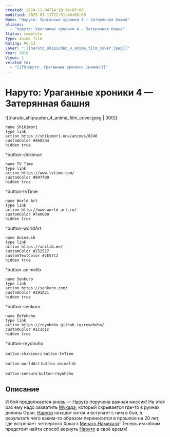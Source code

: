 ```yaml
---
created: 2024-11-04T14:18:24+03:00
modified: 2025-01-11T22:51:46+03:00
Name: "Наруто: Ураганные хроники 4 — Затерянная башня"
aliases:
  - "Наруто: Ураганные хроники 4 — Затерянная башня"
Status: complete
Type: anime film
Rating: PG-13
Cover: "![[naruto_shipuuden_4_anime_film_cover.jpeg]]"
Year: 2010
Views: 1
related to:
  - "[[⛩️Наруто. Ураганные хроники (аниме)]]"
---
```


# Наруто: Ураганные хроники 4 — Затерянная башня

![[naruto_shipuuden_4_anime_film_cover.jpeg | 300]]

```button
name Shikimori
type link
action https://shikimori.one/animes/8246
customColor #4682b4
hidden true
```
^button-shikimori

```button
name TV Time
type link
action https://www.tvtime.com/
customColor #997f00
hidden true
```
^button-tvTime

```button
name World Art
type link
action http://www.world-art.ru/
customColor #7a0000
hidden true
```
^button-worldArt

```button
name AnimeLib
type link
action https://anilib.me/
customColor #252527
customTextColor #7E57C2
hidden true
```
^button-animelib

```button
name Senkuro
type link
action https://senkuro.com/
customColor #191A21
hidden true
```
^button-senkuro

```button
name ReYohoho
type link
action https://reyohoho.github.io/reyohoho/
customColor #1c1c1c
hidden true
```
^button-reyohoho

`button-shikimori` `button-tvTime`

`button-worldArt` `button-animelib`

`button-senkuro` `button-reyohoho`

## Описание

И бой продолжается вновь — [Наруто](https://shikimori.one/characters/z17-naruto-uzumaki) поручена важная миссия! На этот раз ему надо захватить [Мукадэ](https://shikimori.one/characters/42400-mukade), который скрывается где-то в руинах долины Оран. [Наруто](https://shikimori.one/characters/z17-naruto-uzumaki) находит изгоя и вступает с ним в бой, в результате чего каким-то образом переносится в прошлое на 20 лет, где встречает четвертого Хокагэ [Минато Намиказэ](https://shikimori.one/characters/2535-minato-namikaze)! Теперь им обоим предстоит найти способ вернуть [Наруто](https://shikimori.one/characters/z17-naruto-uzumaki) в своё время!
